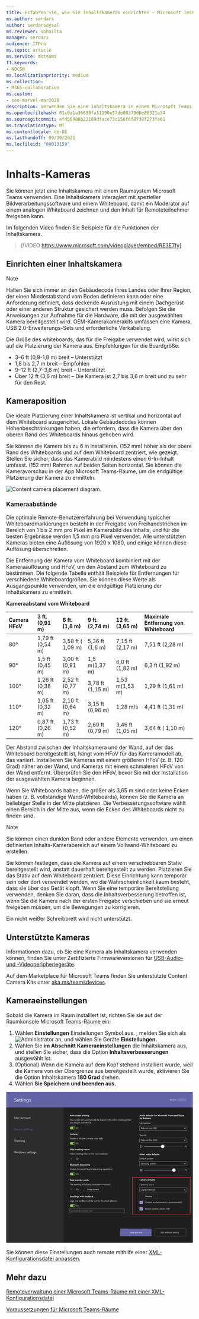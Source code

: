 ```yaml
---
title: Erfahren Sie, wie Sie Inhaltskameras einrichten – Microsoft Teams
ms.author: serdars
author: serdarsoysal
ms.reviewer: sohailta
manager: serdars
audience: ITPro
ms.topic: article
ms.service: msteams
f1.keywords:
- NOCSH
ms.localizationpriority: medium
ms.collection:
- M365-collaboration
ms.custom:
- seo-marvel-mar2020
description: Verwenden Sie eine Inhaltskamera in einem Microsoft Teams, die mit Bildverarbeitungssoftware interagiert, damit Presenter auf einem analogen Whiteboard zeichnen können.
ms.openlocfilehash: 61c0a1a36630fa31190e57de08379d6e80321a34
ms.sourcegitcommit: efd56988b22189dface73c156f6f8738f273fa61
ms.translationtype: MT
ms.contentlocale: de-DE
ms.lasthandoff: 09/30/2021
ms.locfileid: "60013159"
---
```

# <a name="content-cameras"></a>Inhalts-Kameras

Sie können jetzt eine Inhaltskamera mit einem Raumsystem Microsoft Teams verwenden. Eine Inhaltskamera interagiert mit spezieller Bildverarbeitungssoftware und einem Whiteboard, damit ein Moderator auf einem analogen Whiteboard zeichnen und den Inhalt für Remoteteilnehmer freigeben kann.

Im folgenden Video finden Sie Beispiele für die Funktionen der Inhaltskamera.

> [!VIDEO https://www.microsoft.com/videoplayer/embed/RE3E7fy]

## <a name="set-up-a-content-camera"></a>Einrichten einer Inhaltskamera

> [!NOTE]
> Halten Sie sich immer an den Gebäudecode Ihres Landes oder Ihrer Region, der einen Mindestabstand vom Boden definieren kann oder eine Anforderung definiert, dass deckende Ausrüstung mit einem Dachgerüst oder einer anderen Struktur gesichert werden muss. Befolgen Sie die Anweisungen zur Aufnahme für die Hardware, die mit der ausgewählten Kamera bereitgestellt wird. OEM-Kamerakamerakits umfassen eine Kamera, USB 2.0-Erweiterungs-Sets und erforderliche Verkabelung.

Die Größe des whiteboards, das für die Freigabe verwendet wird, wirkt sich auf die Platzierung der Kamera aus. Empfehlungen für die Boardgröße:

- 3–6 ft (0,9-1,8 m) breit – Unterstützt
- 1,8 bis 2,7 m breit – Empfohlen
- 9–12 ft (2,7-3,6 m) breit – Unterstützt
- Über 12 ft (3,6 m) breit – Die Kamera ist 2,7 bis 3,6 m breit und zu sehr für den Rest.

## <a name="camera-location"></a>Kameraposition

Die ideale Platzierung einer Inhaltskamera ist vertikal und horizontal auf dem Whiteboard ausgerichtet. Lokale Gebäudecodes können Höhenbeschränkungen haben, die erfordern, dass die Kamera über den oberen Rand des Whiteboards hinaus gehoben wird.

Sie können die Kamera bis zu 6 in installieren. (152 mm) höher als der obere Rand des Whiteboards und auf dem Whiteboard zentriert, wie gezeigt. Stellen Sie sicher, dass das Kamerabild mindestens einen 6-In-Inhalt umfasst. (152 mm) Rahmen auf beiden Seiten horizontal. Sie können die Kameravorschau in der App Microsoft Teams-Räume, um die endgültige Platzierung der Kamera zu ermitteln.

![Content camera placement diagram.](../media/Magic-whiteboard.png)

### <a name="camera-distances"></a>Kameraabstände

Die optimale Remote-Benutzererfahrung bei Verwendung typischer Whiteboardmarkierungen besteht in der Freigabe von Freihandstrichen im Bereich von 1 bis 2 mm pro Pixel im Kamerabild des Inhalts, und für die besten Ergebnisse werden 1,5 mm pro Pixel verwendet. Alle unterstützten Kameras bieten eine Auflösung von 1920 x 1080, und einige können diese Auflösung überschreiten.

Die Entfernung der Kamera vom Whiteboard kombiniert mit der Kameraauflösung und HFoV, um den Abstand zum Whiteboard zu bestimmen. Die folgende Tabelle enthält Beispiele für Entfernungen für verschiedene Whiteboardgrößen. Sie können diese Werte als Ausgangspunkte verwenden, um die endgültige Platzierung der Inhaltskamera zu ermitteln.

**Kameraabstand vom Whiteboard**

| Camera HFoV |3 ft. (0,91 m)     | 6 ft. (1,8 m)    | 9 ft. (2,74 m)        |12 ft.  (3,65 m)         | Maximale Entfernung von Whiteboard  |
|:---         |:---               |:---                |:---                 |:---             | :--- |
| 80°         | 1,79 ft (0,54 m) | 3,58 ft ( 1,09 m)  | 5,36 ft (1,6 m)    |7,15 ft (2,17 m) |7,51 ft (2,28 m) |
| 90°         | 1,5 ft (0,45 m) | 3,00 ft (0,91 m)   | 1,5 m(1,37 m)    |6,0 ft (1,82 m)    |6,3 ft (1,92 m) |
| 100°        | 1,26 ft (0,38 m)| 2,52 ft (0,77 m)   | 3,78 ft (1,15 m)   |1,53 m(1,53 m)   |1,29 ft (1,61 m) |
| 110°        | 1,05 ft (0,32 m)| 2,10 ft (0,64 m)   | 3,15 ft (0,96 m)   |1,28 m/s    |4,41 ft (1,31 m) |
| 120°        | 0,87 ft. (0,26 m)| 1,73 ft (0,52 m)   | 2,60 ft (0,79 m)   |3,46 ft (1,05 m)   |3,64 ft ( 1,10 m) |
             

Der Abstand zwischen der Inhaltskamera und der Wand, auf der das Whiteboard bereitgestellt ist, hängt vom HFoV für das Kameramodell ab, das variiert. Installieren Sie Kameras mit einem größeren HFoV (z. B. 120 Grad) näher an der Wand, und Kameras mit einem schmaleren HFoV von der Wand entfernt. Überprüfen Sie den HFoV, bevor Sie mit der Installation der ausgewählten Kamera beginnen.

Wenn Sie Whiteboards haben, die größer als 3,65 m sind oder keine Ecken haben (z. B. vollständige Wand-Whiteboards), können Sie die Kamera an beliebiger Stelle in der Mitte platzieren. Die Verbesserungssoftware wählt einen Bereich in der Mitte aus, wenn die Ecken des Whiteboards nicht zu finden sind.

> [!NOTE]
> Sie können einen dunklen Band oder andere Elemente verwenden, um einen definierten Inhalts-Kamerabereich auf einem Vollwand-Whiteboard zu erstellen.
>
> Sie können festlegen, dass die Kamera auf einem verschiebbaren Stativ bereitgestellt wird, anstatt dauerhaft bereitgestellt zu werden. Platzieren Sie das Stativ auf dem Whiteboard zentriert. Diese Einrichtung kann temporär sein oder dort verwendet werden, wo die Wahrscheinlichkeit kaum besteht, dass sie über das Gerät klopft. Wenn Sie eine temporäre Bereitstellung verwenden, denken Sie daran, dass die Inhaltsverbesserung betroffen ist, wenn Sie die Kamera nach der ersten Freigabe verschieben und sie erneut freigeben müssen, um die Bewegungen zu korrigieren.
>
> Ein nicht weißer Schreibbrett wird nicht unterstützt.

## <a name="supported-cameras"></a>Unterstützte Kameras

Informationen dazu, ob Sie eine Kamera als Inhaltskamera verwenden können, finden Sie unter Zertifizierte Firmwareversionen für [USB-Audio- und -Videoperipheriegeräte](requirements.md#certified-firmware-versions-for-usb-audio-and-video-peripherals).

Auf dem Marketplace für Microsoft Teams finden Sie unterstützte Content Camera Kits unter [aka.ms/teamsdevices](https://aka.ms/teamsdevices).

## <a name="camera-settings"></a>Kameraeinstellungen

Sobald die Kamera im Raum installiert ist, richten Sie sie auf der Raumkonsole Microsoft Teams-Räume ein:

1. Wählen **Einstellungen** Einstellungen Symbol aus. , melden Sie sich als ![ Administrator ](../media/70f1b43f-16d6-4172-9139-71d845c4ed5c.png) an, und wählen Sie Geräte **Einstellungen.**
2. Wählen Sie **im Abschnitt Kameraeinstellungen** die Inhaltskamera aus, und stellen Sie sicher, dass die Option **Inhaltsverbesserungen** ausgewählt ist.
3. (Optional) Wenn die Kamera auf dem Kopf stehend installiert wurde, weil die Kamera von der Obergrenze aus bereitgestellt wurde, aktivieren Sie die Option Inhaltskamera **180 Grad** drehen.
4. Wählen **Sie Speichern und beenden aus.**

![Einrichtung der Inhaltskamera.](../media/content-camera.png)

Sie können diese Einstellungen auch remote mithilfe einer [XML-Konfigurationsdatei anpassen.](xml-config-file.md)

## <a name="see-also"></a>Mehr dazu

[Remoteverwaltung einer Microsoft Teams-Räume mit einer XML-Konfigurationsdatei](xml-config-file.md)

[Voraussetzungen für Microsoft Teams-Räume](requirements.md)



